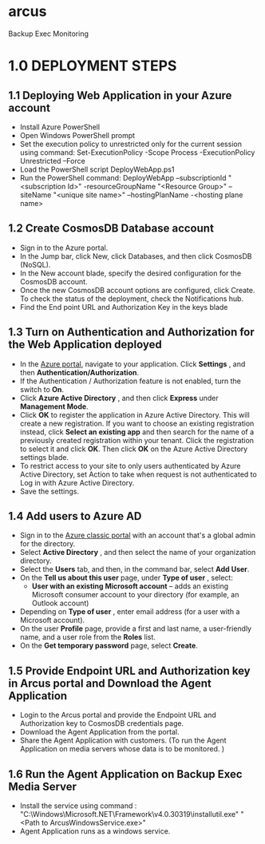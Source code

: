 # arcus
Backup Exec Monitoring


# 1.0	DEPLOYMENT STEPS

## 1.1	Deploying Web Application in your Azure account

- Install Azure PowerShell
- Open Windows PowerShell prompt
- Set the execution policy to unrestricted only for the current session using command: Set-ExecutionPolicy -Scope Process -ExecutionPolicy Unrestricted –Force
- Load the PowerShell script DeployWebApp.ps1
- Run the PowerShell command: DeployWebApp –subscriptionId &quot;&lt;subscription Id&gt;&quot; -resourceGroupName &quot;&lt;Resource Group&gt;&quot; –siteName &quot;&lt;unique site name&gt;&quot; –hostingPlanName -&lt;hosting plane name&gt;

## 1.2	Create CosmosDB Database account

- Sign in to the Azure portal.
- In the Jump bar, click New, click Databases, and then click CosmosDB (NoSQL).
- In the New account blade, specify the desired configuration for the CosmosDB account.
- Once the new CosmosDB account options are configured, click Create. To check the status of the deployment, check the Notifications hub.
- Find the End point URL and Authorization Key in the keys blade

## 1.3	Turn on Authentication and Authorization for the Web Application deployed

- In the [Azure portal](https://portal.azure.com/), navigate to your application. Click **Settings** , and then **Authentication/Authorization**.
- If the Authentication / Authorization feature is not enabled, turn the switch to **On**.
- Click **Azure Active Directory** , and then click **Express** under **Management Mode**.
- Click **OK** to register the application in Azure Active Directory. This will create a new registration. If you want to choose an existing registration instead, click **Select an existing app** and then search for the name of a previously created registration within your tenant. Click the registration to select it and click **OK**. Then click **OK** on the Azure Active Directory settings blade.
- To restrict access to your site to only users authenticated by Azure Active Directory, set Action to take when request is not authenticated to Log in with Azure Active Directory. 
- Save the settings.

## 1.4	Add users to Azure AD

- Sign in to the [Azure classic portal](https://manage.windowsazure.com/) with an account that&#39;s a global admin for the directory.
- Select **Active Directory** , and then select the name of your organization directory.
- Select the **Users** tab, and then, in the command bar, select **Add User**.
- On the **Tell us about this user** page, under **Type of user** , select:
  -  **User with an existing Microsoft account** – adds an existing Microsoft consumer account to your directory (for example, an Outlook account)
- Depending on **Type of user** , enter email address (for a user with a Microsoft account).
- On the user **Profile** page, provide a first and last name, a user-friendly name, and a user role from the **Roles** list.
- On the **Get temporary password** page, select **Create**.

## 1.5	Provide Endpoint URL and Authorization key in Arcus portal and Download the Agent Application

- Login to the Arcus portal and provide the Endpoint URL and Authorization key to CosmosDB credentials page.
- Download the Agent Application from the portal.
- Share the Agent Application with customers. (To run the Agent Application on media servers whose data is to be monitored. )

## 1.6	Run the Agent Application on Backup Exec Media Server

- Install the service using command : &quot;C:\Windows\Microsoft.NET\Framework\v4.0.30319\installutil.exe&quot; &quot;&lt;Path to ArcusWindowsService.exe&gt;&quot;
- Agent Application runs as a windows service.



